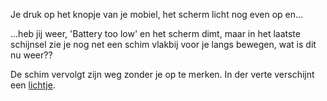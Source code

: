 Je druk op het knopje van je mobiel, het scherm licht nog even op en...

...heb jij weer, 'Battery too low' en het scherm dimt, maar in het laatste schijnsel
zie je nog net een schim vlakbij voor je langs bewegen, wat is dit nu weer??

De schim vervolgt zijn weg zonder je op te merken. In der verte verschijnt een [lichtje](lichtje/lichtje).